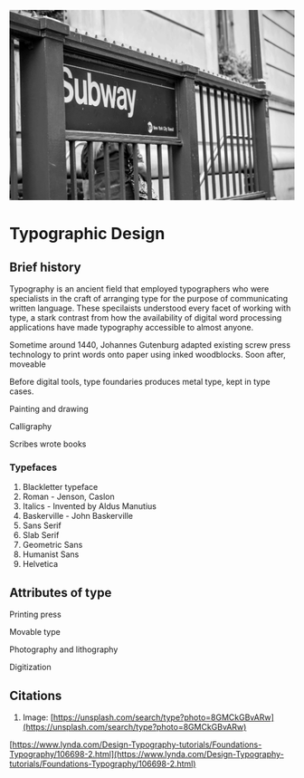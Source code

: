 ![Picture of a subway sign](/assets/typography@2x.jpg)

# Typographic Design

## Brief history

Typography is an ancient field that employed typographers who were specialists in the craft of arranging type for the purpose of communicating written language. These specilaists understood every facet of working with type, a stark contrast from how the availability of digital word processing applications have made typography accessible to almost anyone.

Sometime around 1440, Johannes Gutenburg adapted existing screw press technology to print words onto paper using inked woodblocks. Soon after, moveable

Before digital tools, type foundaries produces metal type, kept in type cases.

Painting and drawing

Calligraphy

Scribes wrote books

### Typefaces

1. Blackletter typeface
2. Roman - Jenson, Caslon
3. Italics - Invented by Aldus Manutius
4. Baskerville - John Baskerville
5. Sans Serif
6. Slab Serif
7. Geometric Sans
8. Humanist Sans
9. Helvetica

## Attributes of type

Printing press

Movable type

Photography and lithography

Digitization

## Citations

1. Image: [https://unsplash.com/search/type?photo=8GMCkGBvARw](https://unsplash.com/search/type?photo=8GMCkGBvARw)

[https://www.lynda.com/Design-Typography-tutorials/Foundations-Typography/106698-2.html](https://www.lynda.com/Design-Typography-tutorials/Foundations-Typography/106698-2.html)

